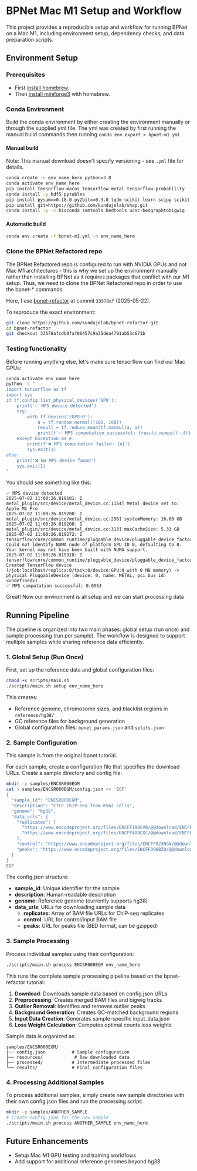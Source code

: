 # BPNet Mac M1 Setup and Workflow

This project provides a reproducible setup and workflow for running BPNet on a Mac M1, including environment setup, dependency checks, and data preparation scripts.

## Environment Setup

### Prerequisites

- First [install homebrew](https://brew.sh/).
- Then [install miniforge3](https://formulae.brew.sh/cask/miniforge) with homebrew.

### Conda Environment

Build the conda environment by either creating the environment manually or through the supplied yml file. The yml was created by first running the manual build commands then running `conda env export > bpnet-m1.yml`

#### Manual build

Note: This manual download doesn't specify versioning - see `.yml` file for details.

```bash
conda create -n env_name_here python=3.8
conda activate env_name_here
pip install tensorflow-macos tensorflow-metal tensorflow-probability
conda install -y hdf5 pytables
pip install pysam==0.18.0 py2bit==0.3.0 tqdm scikit-learn scipy scikit-image deepdish pandas matplotlib plotly deeptools pyfaidx hdf5plugin deeplift
pip install git+https://github.com/kundajelab/shap.git
conda install -y -c bioconda samtools bedtools ucsc-bedgraphtobigwig
```

#### Automatic build

```bash
conda env create -f bpnet-m1.yml -n env_name_here
```

### Clone the BPNet Refactored repo

The BPNet Refactored repo is configured to run with NVIDIA GPUs and not Mac M1 architectures - this is why we set up the environment manually rather than installing BPNet as it requires packages that conflict with our M1 setup. Thus, we need to clone the BPNet Refactored repo in order to use the bpnet-\* commands.

Here, I use [bpnet-refactor](https://github.com/kundajelab/bpnet-refactor) at commit `33578af` (2025-05-22).

To reproduce the exact environment:

```bash
git clone https://github.com/kundajelab/bpnet-refactor.git
cd bpnet-refactor
git checkout 33578afcdb0faf06457c9a35dea4791ab53c671b
```

### Testing functionality

Before running anything else, let's make sure tensorflow can find our Mac GPUs:

```bash
conda activate env_name_here
python -c "
import tensorflow as tf
import sys
if tf.config.list_physical_devices('GPU'):
    print('✅ MPS device detected')
    try:
        with tf.device('/GPU:0'):
            a = tf.random.normal((100, 100))
            result = tf.reduce_mean(tf.matmul(a, a))
            print(f'✅ MPS computation successful: {result.numpy():.4f}')
    except Exception as e:
        print(f'❌ MPS computation failed: {e}')
        sys.exit(1)
else:
    print('❌ No MPS device found')
    sys.exit(1)
"
```

You should see something like this:

```
✅ MPS device detected
2025-07-02 11:00:26.819181: I metal_plugin/src/device/metal_device.cc:1154] Metal device set to: Apple M1 Pro
2025-07-02 11:00:26.819200: I metal_plugin/src/device/metal_device.cc:296] systemMemory: 16.00 GB
2025-07-02 11:00:26.819208: I metal_plugin/src/device/metal_device.cc:313] maxCacheSize: 5.33 GB
2025-07-02 11:00:26.819272: I tensorflow/core/common_runtime/pluggable_device/pluggable_device_factory.cc:303] Could not identify NUMA node of platform GPU ID 0, defaulting to 0. Your kernel may not have been built with NUMA support.
2025-07-02 11:00:26.819310: I tensorflow/core/common_runtime/pluggable_device/pluggable_device_factory.cc:269] Created TensorFlow device (/job:localhost/replica:0/task:0/device:GPU:0 with 0 MB memory) -> physical PluggableDevice (device: 0, name: METAL, pci bus id: <undefined>)
✅ MPS computation successful: 0.0953
```

Great! Now our environment is all setup and we can start processing data

## Running Pipeline

The pipeline is organized into two main phases: global setup (run once) and sample processing (run per sample). The workflow is designed to support multiple samples while sharing reference data efficiently.

### 1. Global Setup (Run Once)

First, set up the reference data and global configuration files:

```bash
chmod +x scripts/main.sh
./scripts/main.sh setup env_name_here
```

This creates:

- Reference genome, chromosome sizes, and blacklist regions in `reference/hg38/`
- GC reference files for background generation
- Global configuration files: `bpnet_params.json` and `splits.json`

### 2. Sample Configuration

This sample is from the original bpnet tutorial.

For each sample, create a configuration file that specifies the download URLs. Create a sample directory and config file:

```bash
mkdir -p samples/ENCSR000EGM
cat > samples/ENCSR000EGM/config.json << 'EOF'
{
  "sample_id": "ENCSR000EGM",
  "description": "CTCF ChIP-seq from K562 cells",
  "genome": "hg38",
  "data_urls": {
    "replicates": [
      "https://www.encodeproject.org/files/ENCFF198CVB/@@download/ENCFF198CVB.bam",
      "https://www.encodeproject.org/files/ENCFF488CXC/@@download/ENCFF488CXC.bam"
    ],
    "control": "https://www.encodeproject.org/files/ENCFF023NGN/@@download/ENCFF023NGN.bam",
    "peaks": "https://www.encodeproject.org/files/ENCFF396BZQ/@@download/ENCFF396BZQ.bed.gz"
  }
}
EOF
```

The config.json structure:

- **sample_id**: Unique identifier for the sample
- **description**: Human-readable description
- **genome**: Reference genome (currently supports hg38)
- **data_urls**: URLs for downloading sample data
  - **replicates**: Array of BAM file URLs for ChIP-seq replicates
  - **control**: URL for control/input BAM file
  - **peaks**: URL for peaks file (BED format, can be gzipped)

### 3. Sample Processing

Process individual samples using their configuration:

```bash
./scripts/main.sh process ENCSR000EGM env_name_here
```

This runs the complete sample processing pipeline based on the bpnet-refactor tutorial:

1. **Download**: Downloads sample data based on config.json URLs
2. **Preprocessing**: Creates merged BAM files and bigwig tracks
3. **Outlier Removal**: Identifies and removes outlier peaks
4. **Background Generation**: Creates GC-matched background regions
5. **Input Data Creation**: Generates sample-specific input_data.json
6. **Loss Weight Calculation**: Computes optimal counts loss weights

Sample data is organized as:

```
samples/ENCSR000EGM/
├── config.json          # Sample configuration
├── resources/            # Raw downloaded data
├── processed/           # Intermediate processed files
└── results/             # Final configuration files
```

### 4. Processing Additional Samples

To process additional samples, simply create new sample directories with their own config.json files and run the processing script:

```bash
mkdir -p samples/ANOTHER_SAMPLE
# Create config.json for the new sample
./scripts/main.sh process ANOTHER_SAMPLE env_name_here
```

## Future Enhancements

- Setup Mac M1 GPU testing and training workflows
- Add support for additional reference genomes beyond hg38
